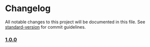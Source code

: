 # Changelog

All notable changes to this project will be documented in this file. See [standard-version](https://github.com/conventional-changelog/standard-version) for commit guidelines.

### [1.0.0](https://github.com/veronicalupopasini/service.git)
````